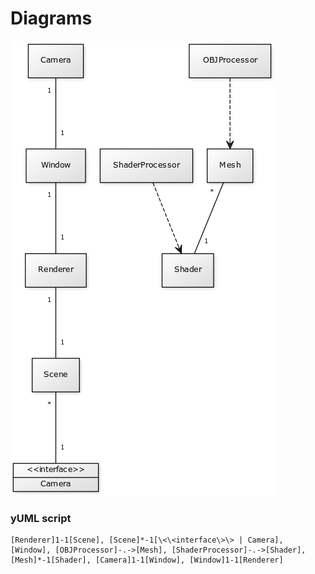 # Diagrams

![Class diagram](img/classdiagram.png)

### yUML script
```
[Renderer]1-1[Scene], [Scene]*-1[\<\<interface\>\> | Camera], [Window], [OBJProcessor]-.->[Mesh], [ShaderProcessor]-.->[Shader], [Mesh]*-1[Shader], [Camera]1-1[Window], [Window]1-1[Renderer]
```
